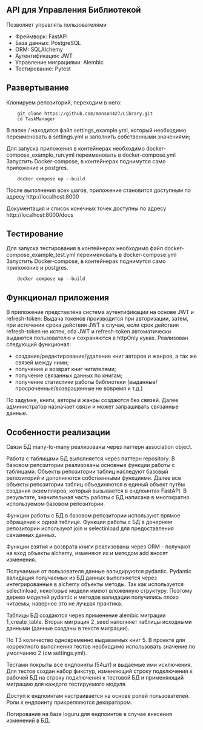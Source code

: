 
## API для Управления Библиотекой 
Позволяет управлять пользователями
- Фреймворк: FastAPI
- База данных: PostgreSQL
- ORM: SQLAlchemy
- Аутентификация: JWT
- Управление миграциями: Alembic
- Тестирование: Pytest


## Развертывание
Клонируем репозиторий, переходим в него:
```
    git clone https://github.com/manson427/Library.git
    cd TaskManager
```

В папке / находится файл settings_example.yml, который необходимо переименовать в settings.yml и заполнить собственными значениями;

Для запуска приложения в контейнерах необходимо docker-compose_example_run.yml переименовать в docker-compose.yml
Запустить Docker-compose, в контейнерах поднимутся само приложение и postgres. 
``` shell
    docker compose up --build
 ``` 
После выполнения всех шагов, приложение становится доступным по адресу http://localhost:8000

Документация и список конечных точек доступны по адресу http://localhost:8000/docs

## Тестирование 
Для запуска тестирования в контейнерах необходимо файл docker-compose_example_test.yml переименовать в docker-compose.yml
Запустить Docker-compose, в контейнерах поднимутся само приложение и postgres. 
``` shell
    docker compose up --build
 ``` 

## Функционал приложения
В приложение представлена система аутентификации на основе JWT и refresh-token: Выдача токенов производится при авторизации, затем, при истечении срока действия JWT в случае, если срок действия refresh-token не истек, оба JWT и refresh-token автоматически выдаются пользователю и сохраняются в httpOnly куках. 
Реализован следующий функционал:
* создание/редактирование/удаление книг авторов и жанров, а так же связей между ними;
* получение и возврат книг читателями;
* получение связанных данных по книгам;
* получение статистики работы библиотеки (выданные/просроченные/возвращенные не вовремя и т.д.)

По задумке, книги, авторы и жанры создаются без связей. Далее администратор назначает связи и может запрашивать связанные данные.

## Особенности реализации
Связи БД many-to-many реализованы через паттерн association object.

Работа с таблицами БД выполняется через паттерн repository. 
В базовом репозитории реализованы основные функции работы с таблицами. 
Объекты репозитории таблиц наследуют базовый репозиторий и дополняются собственными функциями. 
Далее все объекты репозитории таблиц объединяются в единый объект путём создания экземпляров, 
который вызывается в ендпоинтах FastAPI. 
В результате, значительная часть работы с БД написана в многократно используемом базовом репозитории.

Функции работы с БД в базовом репозитории используют прямое обращение к одной таблице. 
Функции работы с БД в дочернем репозитории используют join и selectinload 
для предоставления связанных данных.

Функции взятия и возврата книги реализованы через ORM - получают на вход объекты alchemy, 
изменяют их и методом add вносят изменения.

Получаемые от пользователя данные валидируются pydantic. 
Pydantic валидация получаемых из БД данных выполняется через интегрированные в alchemy объекты методы. 
Так как используется selectinload, некоторые модели имеют вложенную структуру. Поэтому дерево моделей pydantic
и методов валидации получились плохо читаемы, наверное это не лучшая практика.

Таблицы БД создаются через применение alembic миграции 1_create_table. 
Вторая миграция 2_seed наполняет таблицы исходными данными (данные созданы в тексте миграции). 

По ТЗ количество одновременно выдаваемых книг 5. В проекте для корректного выполнения тестов необходимо использовать значение по умолчанию 2 
(см settings.yml).

Тестами покрыты все ендпоинты (54шт) и выдаемые ими исключения. 
Для тестов создан набор фикстур, изменяющий строку подключения к рабочей БД 
на строку подключения к тестовой БД и применяющий миграцию для каждого тестируемого модуля.

Доступ к ендпоинтам настраивается на основе ролей пользователей.
Роли к ендпоинту прикрепляются декоратором.

Логирование на базе loguru для ендпоинтов в случае внесения изменений в БД.